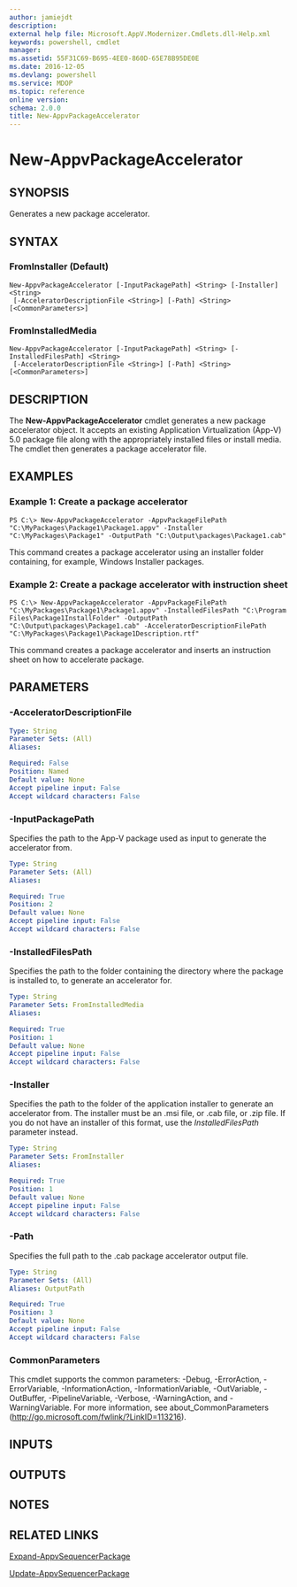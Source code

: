 ```yaml
---
author: jamiejdt
description: 
external help file: Microsoft.AppV.Modernizer.Cmdlets.dll-Help.xml
keywords: powershell, cmdlet
manager: 
ms.assetid: 55F31C69-B695-4EE0-860D-65E78B95DE0E
ms.date: 2016-12-05
ms.devlang: powershell
ms.service: MDOP
ms.topic: reference
online version: 
schema: 2.0.0
title: New-AppvPackageAccelerator
---
```


# New-AppvPackageAccelerator

## SYNOPSIS
Generates a new package accelerator.

## SYNTAX

### FromInstaller (Default)
```
New-AppvPackageAccelerator [-InputPackagePath] <String> [-Installer] <String>
 [-AcceleratorDescriptionFile <String>] [-Path] <String> [<CommonParameters>]
```

### FromInstalledMedia
```
New-AppvPackageAccelerator [-InputPackagePath] <String> [-InstalledFilesPath] <String>
 [-AcceleratorDescriptionFile <String>] [-Path] <String> [<CommonParameters>]
```

## DESCRIPTION
The **New-AppvPackageAccelerator** cmdlet generates a new package accelerator object.
It accepts an existing Application Virtualization (App-V) 5.0 package file along with the appropriately installed files or install media.
The cmdlet then generates a package accelerator file.

## EXAMPLES

### Example 1: Create a package accelerator
```
PS C:\> New-AppvPackageAccelerator -AppvPackageFilePath "C:\MyPackages\Package1\Package1.appv" -Installer "C:\MyPackages\Package1" -OutputPath "C:\Output\packages\Package1.cab"
```

This command creates a package accelerator using an installer folder containing, for example, Windows Installer packages.

### Example 2: Create a package accelerator with instruction sheet
```
PS C:\> New-AppvPackageAccelerator -AppvPackageFilePath "C:\MyPackages\Package1\Package1.appv" -InstalledFilesPath "C:\Program Files\Package1InstallFolder" -OutputPath "C:\Output\packages\Package1.cab" -AcceleratorDescriptionFilePath "C:\MyPackages\Package1\Package1Description.rtf"
```

This command creates a package accelerator and inserts an instruction sheet on how to accelerate package.

## PARAMETERS

### -AcceleratorDescriptionFile
```yaml
Type: String
Parameter Sets: (All)
Aliases: 

Required: False
Position: Named
Default value: None
Accept pipeline input: False
Accept wildcard characters: False
```

### -InputPackagePath
Specifies the path to the App-V package used as input to generate the accelerator from.

```yaml
Type: String
Parameter Sets: (All)
Aliases: 

Required: True
Position: 2
Default value: None
Accept pipeline input: False
Accept wildcard characters: False
```

### -InstalledFilesPath
Specifies the path to the folder containing the directory where the package is installed to, to generate an accelerator for.

```yaml
Type: String
Parameter Sets: FromInstalledMedia
Aliases: 

Required: True
Position: 1
Default value: None
Accept pipeline input: False
Accept wildcard characters: False
```

### -Installer
Specifies the path to the folder of the application installer to generate an accelerator from.
The installer must be an .msi file, or .cab file, or .zip file.
If you do not have an installer of this format, use the *InstalledFilesPath* parameter instead.

```yaml
Type: String
Parameter Sets: FromInstaller
Aliases: 

Required: True
Position: 1
Default value: None
Accept pipeline input: False
Accept wildcard characters: False
```

### -Path
Specifies the full path to the .cab package accelerator output file.

```yaml
Type: String
Parameter Sets: (All)
Aliases: OutputPath

Required: True
Position: 3
Default value: None
Accept pipeline input: False
Accept wildcard characters: False
```

### CommonParameters
This cmdlet supports the common parameters: -Debug, -ErrorAction, -ErrorVariable, -InformationAction, -InformationVariable, -OutVariable, -OutBuffer, -PipelineVariable, -Verbose, -WarningAction, and -WarningVariable. For more information, see about_CommonParameters (http://go.microsoft.com/fwlink/?LinkID=113216).

## INPUTS

## OUTPUTS

## NOTES

## RELATED LINKS

[Expand-AppvSequencerPackage](./Expand-AppvSequencerPackage.md)

[Update-AppvSequencerPackage](./Update-AppvSequencerPackage.md)


